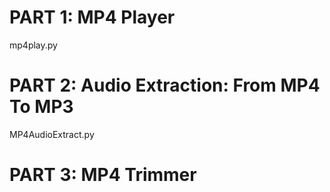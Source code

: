 # PART 1: MP4 Player

mp4play.py

# PART 2: Audio Extraction: From MP4 To MP3

MP4AudioExtract.py

# PART 3: MP4 Trimmer

